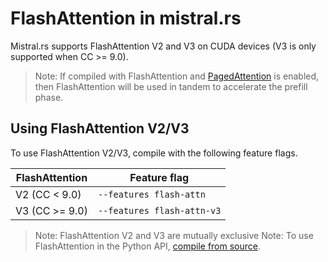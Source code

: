 # FlashAttention in mistral.rs

Mistral.rs supports FlashAttention V2 and V3 on CUDA devices (V3 is only supported when CC >= 9.0).

> Note: If compiled with FlashAttention and [PagedAttention](PAGED_ATTENTION.md) is enabled, then FlashAttention will be used in tandem to accelerate
> the prefill phase.

## Using FlashAttention V2/V3

To use FlashAttention V2/V3, compile with the following feature flags.

| FlashAttention | Feature flag               |
| -------------- | -------------------------- |
| V2 (CC < 9.0)  | `--features flash-attn`    |
| V3 (CC >= 9.0) | `--features flash-attn-v3` |

> Note: FlashAttention V2 and V3 are mutually exclusive
> Note: To use FlashAttention in the Python API, [compile from source](../mistralrs-pyo3/README.md).
